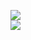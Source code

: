 [![](https://img.shields.io/badge/Made%20With-Github%20Spray-lightgrey.svg?style=for-the-badge&logo=github)](https://github.com/Annihil/github-spray#17461)  
[![](https://i.imgur.com/2DrTn0Z.gif)](https://github.com/Annihil/github-spray)